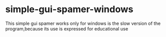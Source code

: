 # simple-gui-spamer-windows
This simple gui spamer works only for windows is the slow version of the program,because its use is expressed for educational use
